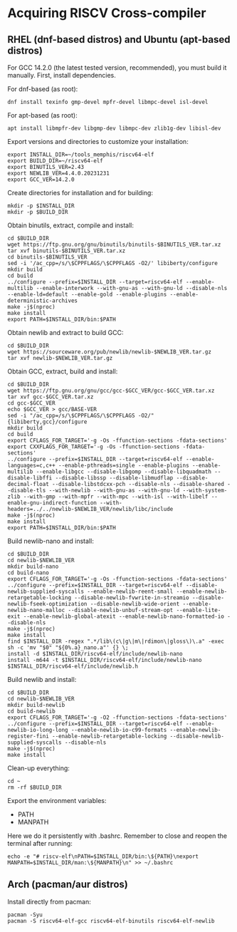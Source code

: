 # Acquiring RISCV Cross-compiler

## RHEL (dnf-based distros) and Ubuntu (apt-based distros)

For GCC 14.2.0 (the latest tested version, recommended), you must build it manually.
First, install dependencies.

For dnf-based (as root):
```console
dnf install texinfo gmp-devel mpfr-devel libmpc-devel isl-devel
```

For apt-based (as root):
```console
apt install libmpfr-dev libgmp-dev libmpc-dev zlib1g-dev libisl-dev
```

Export versions and directories to customize your installation:
```console
export INSTALL_DIR=~/tools_memphis/riscv64-elf
export BUILD_DIR=~/riscv64-elf
export BINUTILS_VER=2.43
export NEWLIB_VER=4.4.0.20231231
export GCC_VER=14.2.0
```

Create directories for installation and for building:
```console
mkdir -p $INSTALL_DIR
mkdir -p $BUILD_DIR
```

Obtain binutils, extract, compile and install:
```console
cd $BUILD_DIR
wget https://ftp.gnu.org/gnu/binutils/binutils-$BINUTILS_VER.tar.xz
tar xvf binutils-$BINUTILS_VER.tar.xz
cd binutils-$BINUTILS_VER
sed -i '/ac_cpp=/s/\$CPPFLAGS/\$CPPFLAGS -O2/' libiberty/configure
mkdir build
cd build
../configure --prefix=$INSTALL_DIR --target=riscv64-elf --enable-multilib --enable-interwork --with-gnu-as --with-gnu-ld --disable-nls --enable-ld=default --enable-gold --enable-plugins --enable-deterministic-archives
make -j$(nproc)
make install
export PATH=$INSTALL_DIR/bin:$PATH
```

Obtain newlib and extract to build GCC:
```console
cd $BUILD_DIR
wget https://sourceware.org/pub/newlib/newlib-$NEWLIB_VER.tar.gz
tar xvf newlib-$NEWLIB_VER.tar.gz
```

Obtain GCC, extract, build and install:
```console
cd $BUILD_DIR
wget https://ftp.gnu.org/gnu/gcc/gcc-$GCC_VER/gcc-$GCC_VER.tar.xz
tar xvf gcc-$GCC_VER.tar.xz
cd gcc-$GCC_VER
echo $GCC_VER > gcc/BASE-VER
sed -i "/ac_cpp=/s/\$CPPFLAGS/\$CPPFLAGS -O2/" {libiberty,gcc}/configure
mkdir build
cd build
export CFLAGS_FOR_TARGET='-g -Os -ffunction-sections -fdata-sections'
export CXXFLAGS_FOR_TARGET='-g -Os -ffunction-sections -fdata-sections'
../configure --prefix=$INSTALL_DIR --target=riscv64-elf --enable-languages=c,c++ --enable-pthreads=single --enable-plugins --enable-multilib --enable-libgcc --disable-libgomp --disable-libquadmath --disable-libffi --disable-libssp --disable-libmudflap --disable-decimal-float --disable-libstdcxx-pch --disable-nls --disable-shared --disable-tls --with-newlib --with-gnu-as --with-gnu-ld --with-system-zlib --with-gmp --with-mpfr --with-mpc --with-isl --with-libelf --enable-gnu-indirect-function --with-headers=../../newlib-$NEWLIB_VER/newlib/libc/include
make -j$(nproc)
make install
export PATH=$INSTALL_DIR/bin:$PATH
```

Build newlib-nano and install:
```console
cd $BUILD_DIR
cd newlib-$NEWLIB_VER
mkdir build-nano
cd build-nano
export CFLAGS_FOR_TARGET='-g -Os -ffunction-sections -fdata-sections'
../configure --prefix=$INSTALL_DIR --target=riscv64-elf --disable-newlib-supplied-syscalls --enable-newlib-reent-small --enable-newlib-retargetable-locking --disable-newlib-fvwrite-in-streamio --disable-newlib-fseek-optimization --disable-newlib-wide-orient --enable-newlib-nano-malloc --disable-newlib-unbuf-stream-opt --enable-lite-exit --enable-newlib-global-atexit --enable-newlib-nano-formatted-io --disable-nls
make -j$(nproc)
make install
find $INSTALL_DIR -regex ".*/lib\(c\|g\|m\|rdimon\|gloss\)\.a" -exec sh -c 'mv "$0" "${0%.a}_nano.a"' {} \;
install -d $INSTALL_DIR/riscv64-elf/include/newlib-nano
install -m644 -t $INSTALL_DIR/riscv64-elf/include/newlib-nano $INSTALL_DIR/riscv64-elf/include/newlib.h
```

Build newlib and install:
```console
cd $BUILD_DIR
cd newlib-$NEWLIB_VER
mkdir build-newlib
cd build-newlib
export CFLAGS_FOR_TARGET='-g -O2 -ffunction-sections -fdata-sections'
../configure --prefix=$INSTALL_DIR --target=riscv64-elf --enable-newlib-io-long-long --enable-newlib-io-c99-formats --enable-newlib-register-fini --enable-newlib-retargetable-locking --disable-newlib-supplied-syscalls --disable-nls
make -j$(nproc)
make install
```

Clean-up everything:
```console
cd ~
rm -rf $BUILD_DIR
```

Export the environment variables:
* PATH
* MANPATH
   
Here we do it persistently with .bashrc. Remember to close and reopen the terminal after running:
```console
echo -e "# riscv-elf\nPATH=$INSTALL_DIR/bin:\${PATH}\nexport MANPATH=$INSTALL_DIR/man:\${MANPATH}\n" >> ~/.bashrc
```

## Arch (pacman/aur distros)

Install directly from pacman:
```console
pacman -Syu
pacman -S riscv64-elf-gcc riscv64-elf-binutils riscv64-elf-newlib
```

